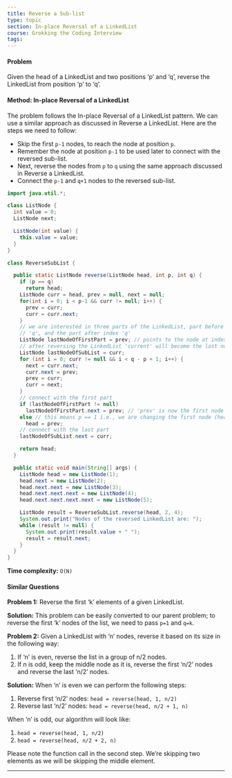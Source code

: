 ```yaml
---
title: Reverse a Sub-list
type: topic
section: In-place Reversal of a LinkedList
course: Grokking the Coding Interview
tags:
---
```

#### Problem
Given the head of a LinkedList and two positions ‘p’ and ‘q’, reverse the LinkedList from position ‘p’ to ‘q’.

#### Method: In-place Reversal of a LinkedList
The problem follows the In-place Reversal of a LinkedList pattern. We can use a similar approach as discussed in Reverse a LinkedList. Here are the steps we need to follow:
- Skip the first `p-1` nodes, to reach the node at position `p`.
- Remember the node at position `p-1` to be used later to connect with the reversed sub-list.
- Next, reverse the nodes from `p` to `q` using the same approach discussed in Reverse a LinkedList.
- Connect the `p-1` and `q+1` nodes to the reversed sub-list.

```java
import java.util.*;

class ListNode {
  int value = 0;
  ListNode next;

  ListNode(int value) {
    this.value = value;
  }
}

class ReverseSubList {

  public static ListNode reverse(ListNode head, int p, int q) {
    if (p == q)
      return head;
    ListNode curr = head, prev = null, next = null;
    for(int i = 0; i < p-1 && curr != null; i++) {
      prev = curr;
      curr = curr.next;
    }
    // we are interested in three parts of the LinkedList, part before index 'p', part between 'p' and 
    // 'q', and the part after index 'q'
    ListNode lastNodeOfFirstPart = prev; // points to the node at index 'p-1'
    // after reversing the LinkedList 'current' will become the last node of the sub-list
    ListNode lastNodeOfSubList = curr;
    for (int i = 0; curr != null && i < q - p + 1; i++) {
      next = curr.next;
      curr.next = prev;
      prev = curr;
      curr = next;
    }
    // connect with the first part
    if (lastNodeOfFirstPart != null)
      lastNodeOfFirstPart.next = prev; // 'prev' is now the first node of the sub-list
    else // this means p == 1 i.e., we are changing the first node (head) of the LinkedList
      head = prev;
    // connect with the last part
    lastNodeOfSubList.next = curr;

    return head;
  }

  public static void main(String[] args) {
    ListNode head = new ListNode(1);
    head.next = new ListNode(2);
    head.next.next = new ListNode(3);
    head.next.next.next = new ListNode(4);
    head.next.next.next.next = new ListNode(5);

    ListNode result = ReverseSubList.reverse(head, 2, 4);
    System.out.print("Nodes of the reversed LinkedList are: ");
    while (result != null) {
      System.out.print(result.value + " ");
      result = result.next;
    }
  }
}
```
**Time complexity:** `O(N)`

#### Similar Questions
**Problem 1:** Reverse the first ‘k’ elements of a given LinkedList.

**Solution:** This problem can be easily converted to our parent problem; to reverse the first ‘k’ nodes of the list, we need to pass `p=1` and `q=k`.

**Problem 2:** Given a LinkedList with ‘n’ nodes, reverse it based on its size in the following way:
1. If ‘n’ is even, reverse the list in a group of n/2 nodes.
2. If n is odd, keep the middle node as it is, reverse the first ‘n/2’ nodes and reverse the last ‘n/2’ nodes.

**Solution:** When ‘n’ is even we can perform the following steps:
1. Reverse first ‘n/2’ nodes: `head = reverse(head, 1, n/2)`
2. Reverse last ‘n/2’ nodes: `head = reverse(head, n/2 + 1, n)`

When ‘n’ is odd, our algorithm will look like:
1. `head = reverse(head, 1, n/2)`
2. `head = reverse(head, n/2 + 2, n)`

Please note the function call in the second step. We’re skipping two elements as we will be skipping the middle element.

---